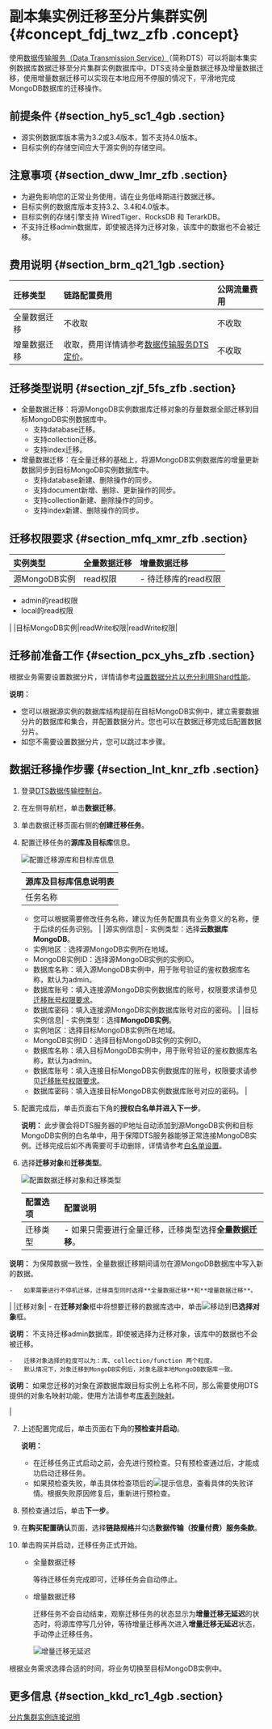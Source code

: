 # 副本集实例迁移至分片集群实例 {#concept_fdj_twz_zfb .concept}

使用[数据传输服务（Data Transmission Service）](https://dts-intl.console.aliyun.com/)（简称DTS）可以将副本集实例数据库数据迁移至分片集群实例数据库中。DTS支持全量数据迁移及增量数据迁移，使用增量数据迁移可以实现在本地应用不停服的情况下，平滑地完成MongoDB数据库的迁移操作。

## 前提条件 {#section_hy5_sc1_4gb .section}

-   源实例数据库版本需为3.2或3.4版本，暂不支持4.0版本。
-   目标实例的存储空间应大于源实例的存储空间。

## 注意事项 {#section_dww_lmr_zfb .section}

-   为避免影响您的正常业务使用，请在业务低峰期进行数据迁移。
-   目标实例的数据库版本支持3.2、3.4和4.0版本。
-   目标实例的存储引擎支持 WiredTiger、RocksDB 和 TerarkDB。
-   不支持迁移admin数据库，即使被选择为迁移对象，该库中的数据也不会被迁移。

## 费用说明 {#section_brm_q21_1gb .section}

|迁移类型|链路配置费用|公网流量费用|
|:---|:-----|:-----|
|全量数据迁移|不收取|不收取|
|增量数据迁移|收取，费用详情请参考[数据传输服务DTS定价](https://www.alibabacloud.com/zh/product/data-transmission-service/pricing)。|不收取|

## 迁移类型说明 {#section_zjf_5fs_zfb .section}

-   全量数据迁移：将源MongoDB实例数据库迁移对象的存量数据全部迁移到目标MongoDB实例数据库中。
    -   支持database迁移。
    -   支持collection迁移。
    -   支持index迁移。
-   增量数据迁移：在全量迁移的基础上，将源MongoDB实例数据库的增量更新数据同步到目标MongoDB实例数据库中。
    -   支持database新建、删除操作的同步。
    -   支持document新增、删除、更新操作的同步。
    -   支持collection新建、删除操作的同步。
    -   支持index新建、删除操作的同步。

## 迁移权限要求 {#section_mfq_xmr_zfb .section}

|实例类型|全量数据迁移|增量数据迁移|
|:---|:-----|:-----|
|源MongoDB实例|read权限| -   待迁移库的read权限
-   admin的read权限
-   local的read权限

 |
|目标MongoDB实例|readWrite权限|readWrite权限|

## 迁移前准备工作 {#section_pcx_yhs_zfb .section}

根据业务需要设置数据分片，详情请参考[设置数据分片以充分利用Shard性能](../../../../../intl.zh-CN/最佳实践/设置数据分片以充分利用Shard性能.md#)。

**说明：** 

-   您可以根据源实例的数据库结构提前在目标MongoDB实例中，建立需要数据分片的数据库和集合，并配置数据分片。您也可以在数据迁移完成后配置数据分片。
-   如您不需要设置数据分片，您可以跳过本步骤。

## 数据迁移操作步骤 {#section_lnt_knr_zfb .section}

1.  登录[DTS数据传输控制台](https://dts-intl.console.aliyun.com/)。
2.  在左侧导航栏，单击**数据迁移**。
3.  单击数据迁移页面右侧的**创建迁移任务**。
4.  配置迁移任务的**源库及目标库**信息。

    ![配置迁移源库和目标库信息](http://static-aliyun-doc.oss-cn-hangzhou.aliyuncs.com/assets/img/75938/155468935433658_zh-CN.png)

    |源库及目标库信息说明表|
    |:----------|
    |任务名称|     -   DTS为每个任务自动生成一个任务名称，任务名称没有唯一性要求。
    -   您可以根据需要修改任务名称，建议为任务配置具有业务意义的名称，便于后续的任务识别。
 |
    |源实例信息|     -   实例类型：选择**云数据库MongoDB**。
    -   实例地区：选择源MongoDB实例所在地域。
    -   MongoDB实例ID：选择源MongoDB实例的实例ID。
    -   数据库名称：填入源MongoDB实例中，用于账号验证的鉴权数据库名称，默认为admin。
    -   数据库账号：填入连接源MongoDB实例数据库的账号，权限要求请参见[迁移账号权限要求](#)。
    -   数据库密码：填入连接源MongoDB实例数据库账号对应的密码。
 |
    |目标实例信息|     -   实例类型：选择**MongoDB实例**。
    -   实例地区：选择目标MongoDB实例所在地域。
    -   MongoDB实例ID：选择目标MongoDB实例的实例ID。
    -   数据库名称：填入目标MongoDB实例中，用于账号验证的鉴权数据库名称，默认为admin。
    -   数据库账号：填入连接目标MongoDB实例数据库的账号，权限要求请参见[迁移账号权限要求](#)。
    -   数据库密码：填入连接目标MongoDB实例数据库账号对应的密码。
 |

5.  配置完成后，单击页面右下角的**授权白名单并进入下一步**。

    **说明：** 此步骤会将DTS服务器的IP地址自动添加到源MongoDB实例和目标MongoDB实例的白名单中，用于保障DTS服务器能够正常连接MongoDB实例。迁移完成后如不再需要可手动删除，详情请参考[白名单设置](intl.zh-CN/用户指南/数据安全性/设置白名单.md#)。

6.  选择**迁移对象**和**迁移类型**。

    ![配置数据迁移对象和迁移类型](http://static-aliyun-doc.oss-cn-hangzhou.aliyuncs.com/assets/img/75938/155468935433662_zh-CN.png)

    |配置选项|配置说明|
    |:---|:---|
    |迁移类型|     -   如果只需要进行全量迁移，迁移类型选择**全量数据迁移**。

**说明：** 为保障数据一致性，全量数据迁移期间请勿在源MongoDB数据库中写入新的数据。

    -   如果需要进行不停机迁移，迁移类型同时选择**全量数据迁移**和**增量数据迁移**。
 |
    |迁移对象|     -   在**迁移对象**框中将想要迁移的数据库选中，单击![](http://static-aliyun-doc.oss-cn-hangzhou.aliyuncs.com/assets/img/75938/155468935533712_zh-CN.png)移动到**已选择对象**框。

**说明：** 不支持迁移admin数据库，即使被选择为迁移对象，该库中的数据也不会被迁移。

    -   迁移对象选择的粒度可以为：库、collection/function 两个粒度。
    -   默认情况下，对象迁移到MongoDB实例后，对象名跟本地MongoDB数据库一致。

**说明：** 如果您迁移的对象在源数据库跟目标实例上名称不同，那么需要使用DTS提供的对象名映射功能，使用方法请参考[库表列映射](https://www.alibabacloud.com/help/zh/doc-detail/26628.htm)。

 |

7.  上述配置完成后，单击页面右下角的**预检查并启动**。

    **说明：** 

    -   在迁移任务正式启动之前，会先进行预检查。只有预检查通过后，才能成功启动迁移任务。
    -   如果预检查失败，单击具体检查项后的![提示信息](http://static-aliyun-doc.oss-cn-hangzhou.aliyuncs.com/assets/img/86903/155468935535996_zh-CN.png)，查看具体的失败详情。根据失败原因修复后，重新进行预检查。
8.  预检查通过后，单击**下一步**。
9.  在**购买配置确认**页面，选择**链路规格**并勾选**数据传输（按量付费）服务条款**。
10. 单击购买并启动，迁移任务正式开始。
    -   全量数据迁移

        等待迁移任务完成即可，迁移任务会自动停止。

    -   增量数据迁移

        迁移任务不会自动结束，观察迁移任务的状态显示为**增量迁移无延迟**的状态时，将源库停写几分钟，等待增量迁移再次进入**增量迁移无延迟**状态，手动停止迁移任务。

        ![增量迁移无延迟](http://static-aliyun-doc.oss-cn-hangzhou.aliyuncs.com/assets/img/75938/155468935533674_zh-CN.png)


根据业务需求选择合适的时间，将业务切换至目标MongoDB实例中。

## 更多信息 {#section_kkd_rc1_4gb .section}

[分片集群实例连接说明](../../../../../intl.zh-CN/分片集群快速入门/连接实例/分片集群实例连接说明.md#)

